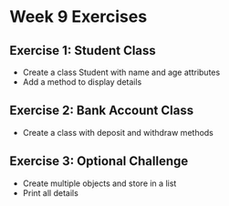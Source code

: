 # Week 9 Exercises

## Exercise 1: Student Class
- Create a class Student with name and age attributes
- Add a method to display details

## Exercise 2: Bank Account Class
- Create a class with deposit and withdraw methods

## Exercise 3: Optional Challenge
- Create multiple objects and store in a list
- Print all details
